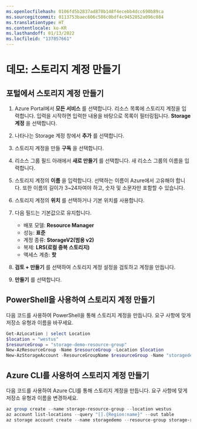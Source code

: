 ```yaml
---
ms.openlocfilehash: 0106fd5b2837ad870b148f4ecebb4dcc690b89ca
ms.sourcegitcommit: 0113753baec606c586c0bdf4c9452052a096c084
ms.translationtype: HT
ms.contentlocale: ko-KR
ms.lasthandoff: 01/13/2022
ms.locfileid: "137857661"
---
```

# <a name="demonstration-create-storage-accounts"></a>데모: 스토리지 계정 만들기

## <a name="create-a-storage-account-in-the-portal"></a>포털에서 스토리지 계정 만들기

1.  Azure Portal에서 **모든 서비스** 를 선택합니다. 리소스 목록에 스토리지 계정을 입력합니다. 입력을 시작하면 입력한 내용을 바탕으로 목록이 필터링됩니다. **Storage 계정** 을 선택합니다.
2.  나타나는 Storage 계정 창에서 **추가** 를 선택합니다.
3.  스토리지 계정을 만들 **구독** 을 선택합니다.
4.  리소스 그룹 필드 아래에서 **새로 만들기** 를 선택합니다. 새 리소스 그룹의 이름을 입력합니다.
5.  스토리지 계정의 **이름** 을 입력합니다. 선택하는 이름이 Azure에서 고유해야 합니다. 또한 이름의 길이가 3~24자여야 하고, 숫자 및 소문자만 포함할 수 있습니다.
6.  스토리지 계정의 **위치** 를 선택하거나 기본 위치를 사용합니다.
7.  다음 필드는 기본값으로 유지합니다.

     * 배포 모델: **Resource Manager**
     * 성능: **표준**
     * 계정 종류: **StorageV2(범용 v2)**
     * 복제: **LRS(로컬 중복 스토리지)**
     * 액세스 계층: **핫**

8.  **검토 + 만들기** 를 선택하여 스토리지 계정 설정을 검토하고 계정을 만듭니다.
9.  **만들기** 를 선택합니다.

## <a name="create-a-storage-account-using-powershell"></a>PowerShell을 사용하여 스토리지 계정 만들기

다음 코드를 사용하여 PowerShell을 통해 스토리지 계정을 만듭니다. 요구 사항에 맞게 저장소 유형과 이름을 바꾸세요.

```PowerShell
Get-AzLocation | select Location 
$location = "westus" 
$resourceGroup = "storage-demo-resource-group" 
New-AzResourceGroup -Name $resourceGroup -Location $location 
New-AzStorageAccount -ResourceGroupName $resourceGroup -Name "storagedemo" -Location $location -SkuName Standard_LRS -Kind StorageV2 
```

## <a name="create-a-storage-account-using-azure-cli"></a>Azure CLI를 사용하여 스토리지 계정 만들기

다음 코드를 사용하여 Azure CLI를 통해 스토리지 계정을 만듭니다. 요구 사항에 맞게 저장소 유형과 이름을 변경하세요.

```PowerShell
az group create --name storage-resource-group --location westus 
az account list-locations --query "[].{Region:name}" --out table 
az storage account create --name storagedemo --resource-group storage-resource-group --location westus --sku Standard_LRS --kind StorageV2 
```